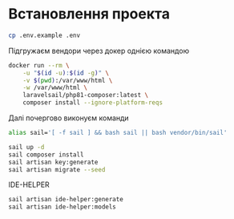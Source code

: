 # Встановлення проекта

```bash
cp .env.example .env
```

Підгружаєм вендори через докер однією командою

```bash
docker run --rm \
    -u "$(id -u):$(id -g)" \
    -v $(pwd):/var/www/html \
    -w /var/www/html \
    laravelsail/php81-composer:latest \
    composer install --ignore-platform-reqs
```

Далі почергово виконуєм команди

```bash
alias sail='[ -f sail ] && bash sail || bash vendor/bin/sail'
```

```bash
sail up -d
sail composer install
sail artisan key:generate
sail artisan migrate --seed

```

IDE-HELPER

```bash
sail artisan ide-helper:generate
sail artisan ide-helper:models
```